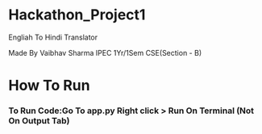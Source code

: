 # Hackathon_Project1
Engliah To Hindi Translator


Made By Vaibhav Sharma 
IPEC 1Yr/1Sem
CSE(Section - B)

<h1 align="centre" >How To Run</h1>
<h3 align="centre">
  To Run Code:Go To app.py
  Right click > Run On Terminal (Not On Output Tab)
</h3>


